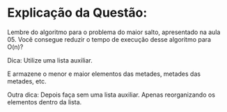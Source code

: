 # Explicação da Questão:
Lembre do algoritmo para o problema do maior salto, apresentado na aula 05. Você consegue reduzir o tempo de execução desse algoritmo para O(n)? 


Dica: Utilize uma lista auxiliar. 


E armazene o menor e maior elementos das metades, metades das metades, etc. 


Outra dica: Depois faça sem uma lista auxiliar. Apenas reorganizando os elementos dentro da lista. 
